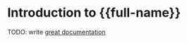# Introduction to {{full-name}}

TODO: write [great documentation](http://jacobian.org/writing/what-to-write/)
